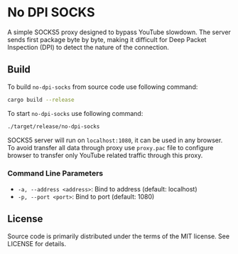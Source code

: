 # No DPI SOCKS

A simple SOCKS5 proxy designed to bypass YouTube slowdown. The server sends
first package byte by byte, making it difficult for Deep Packet Inspection
(DPI) to detect the nature of the connection.

## Build

To build `no-dpi-socks` from source code use following command:

```sh
cargo build --release
```

To start `no-dpi-socks` use following command:

```sh
./target/release/no-dpi-socks
```

SOCKS5 server will run on `localhost:1080`, it can be used in any browser. To
avoid transfer all data through proxy use `proxy.pac` file to configure
browser to transfer only YouTube related traffic through this proxy.

### Command Line Parameters

- `-a, --address <address>`: Bind to address (default: localhost)
- `-p, --port <port>`: Bind to port (default: 1080)

## License
[license]: #license

Source code is primarily distributed under the terms of the MIT license.
See LICENSE for details.
